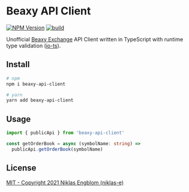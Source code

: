 # Beaxy API Client

[![NPM Version][npm-image]][npm-url]
[![build][build-image]][build-url]

Unofficial [Beaxy Exchange](https://beaxy.com) API Client written in TypeScript with runtime type validation ([io-ts](https://www.npmjs.com/package/io-ts)).

## Install

```bash
# npm
npm i beaxy-api-client

# yarn
yarn add beaxy-api-client
```

## Usage

```typescript
import { publicApi } from 'beaxy-api-client'

const getOrderBook = async (symbolName: string) =>
  publicApi.getOrderBook(symbolName)

```

## License

[MIT - Copyright 2021 Niklas Engblom (niklas-e)](https://github.com/niklas-e/beaxy-api-client/blob/main/LICENSE.md)

[npm-image]: https://img.shields.io/npm/v/beaxy-api-client.svg
[npm-url]: https://npmjs.org/package/beaxy-api-client
[build-image]: https://github.com/niklas-e/beaxy-api-client/actions/workflows/build.yml/badge.svg
[build-url]: https://github.com/niklas-e/beaxy-api-client/actions/workflows/build.yml